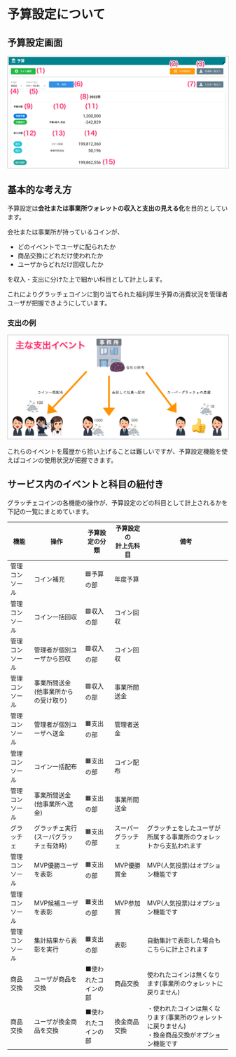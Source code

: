 # 予算設定について

## 予算設定画面

<a href="../../../images/budget/1-1.png" data-lightbox="スクリーンショット" data-title="スクリーンショット">
    <img src="../../../images/budget/1-1.png" style="border: solid 1px #ccc; width: 800px;" />
</a>



## 基本的な考え方

予算設定は**会社または事業所ウォレットの収入と支出の見える化**を目的としています。

会社または事業所が持っているコインが、

- どのイベントでユーザに配られたか
- 商品交換にどれだけ使われたか
- ユーザからどれだけ回収したか

を収入・支出に分けた上で細かい科目として計上します。

これによりグラッチェコインに割り当てられた福利厚生予算の消費状況を管理者ユーザが把握できようにしています。

### 支出の例

<a href="../../../images/budget/0-1.png" data-lightbox="スクリーンショット" data-title="スクリーンショット">
    <img src="../../../images/budget/0-1.png" style="border: solid 1px #ccc; width: 800px;" />
</a>

これらのイベントを履歴から拾い上げることは難しいですが、予算設定機能を使えばコインの使用状況が把握できます。



## サービス内のイベントと科目の紐付き

グラッチェコインの各機能の操作が、予算設定のどの科目として計上されるかを下記の一覧にまとめています。

| 機能           | 操作                                   | 予算設定の分類      | 予算設定の<br>計上先科目 | 備考                                                                                                 |
| -------------- | -------------------------------------- | ------------------- | ------------------------ | ---------------------------------------------------------------------------------------------------- |
| 管理コンソール | コイン補充                             | 🟦予算の部           | 年度予算                 |                                                                                                      |
| 管理コンソール | コイン一括回収                         | 🟩収入の部           | コイン回収               |                                                                                                      |
| 管理コンソール | 管理者が個別ユーザから回収             | 🟩収入の部           | コイン回収               |                                                                                                      |
| 管理コンソール | 事業所間送金(他事業所からの受け取り)   | 🟩収入の部           | 事業所間送金             |                                                                                                      |
| 管理コンソール | 管理者が個別ユーザへ送金               | 🟧支出の部           | 管理者送金               |                                                                                                      |
| 管理コンソール | コイン一括配布                         | 🟧支出の部           | コイン配布               |                                                                                                      |
| 管理コンソール | 事業所間送金(他事業所へ送金)           | 🟧支出の部           | 事業所間送金             |                                                                                                      |
| グラッチェ     | グラッチェ実行(スーパグラッチェ有効時) | 🟧支出の部           | スーパーグラッチェ       | グラッチェをしたユーザが所属する事業所のウォレットから支払われます                                   |
| 管理コンソール | MVP優勝ユーザを表彰                    | 🟧支出の部           | MVP優勝賞金              | MVP(人気投票)はオプション機能です                                                                    |
| 管理コンソール | MVP候補ユーザを表彰                    | 🟧支出の部           | MVP参加賞                | MVP(人気投票)はオプション機能です                                                                    |
| 管理コンソール | 集計結果から表彰を実行                 | 🟧支出の部           | 表彰                     | 自動集計で表彰した場合もこちらに計上されます                                                         |
| 商品交換       | ユーザが商品を交換                     | ⬛使われたコインの部 | 商品交換                 | 使われたコインは無くなります(事業所のウォレットに戻りません)                                         |
| 商品交換       | ユーザが換金商品を交換                 | ⬛使われたコインの部 | 換金商品交換             | ・使われたコインは無くなります(事業所のウォレットに戻りません)<br>・換金商品交換がオプション機能です |
